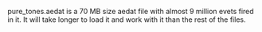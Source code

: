 pure_tones.aedat is a 70 MB size aedat file with almost 9 million evets fired in it. It will take longer to load it and work with it than the rest of the files.
